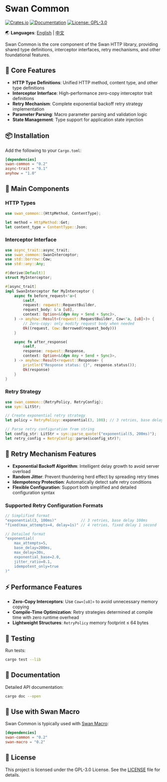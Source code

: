 # Swan Common

[![Crates.io](https://img.shields.io/crates/v/swan-common.svg)](https://crates.io/crates/swan-common)
[![Documentation](https://docs.rs/swan-common/badge.svg)](https://docs.rs/swan-common)
[![License: GPL-3.0](https://img.shields.io/badge/License-GPL--3.0-blue.svg)](https://opensource.org/licenses/GPL-3.0)

🌏 **Languages**: [English](README.md) | [中文](README_CN.md)

Swan Common is the core component of the Swan HTTP library, providing shared type definitions, interceptor interfaces, retry mechanisms, and other foundational features.

## 🌟 Core Features

- **HTTP Type Definitions**: Unified HTTP method, content type, and other type definitions
- **Interceptor Interface**: High-performance zero-copy interceptor trait definitions
- **Retry Mechanism**: Complete exponential backoff retry strategy implementation
- **Parameter Parsing**: Macro parameter parsing and validation logic
- **State Management**: Type support for application state injection

## 📦 Installation

Add the following to your `Cargo.toml`:

```toml
[dependencies]
swan-common = "0.2"
async-trait = "0.1"
anyhow = "1.0"
```

## 🔧 Main Components

### HTTP Types

```rust
use swan_common::{HttpMethod, ContentType};

let method = HttpMethod::Get;
let content_type = ContentType::Json;
```

### Interceptor Interface

```rust
use async_trait::async_trait;
use swan_common::SwanInterceptor;
use std::borrow::Cow;
use std::any::Any;

#[derive(Default)]
struct MyInterceptor;

#[async_trait]
impl SwanInterceptor for MyInterceptor {
    async fn before_request<'a>(
        &self,
        request: reqwest::RequestBuilder,
        request_body: &'a [u8],
        context: Option<&(dyn Any + Send + Sync)>,
    ) -> anyhow::Result<(reqwest::RequestBuilder, Cow<'a, [u8]>)> {
        // Zero-copy: only modify request body when needed
        Ok((request, Cow::Borrowed(request_body)))
    }

    async fn after_response(
        &self,
        response: reqwest::Response,
        context: Option<&(dyn Any + Send + Sync)>,
    ) -> anyhow::Result<reqwest::Response> {
        println!("Response status: {}", response.status());
        Ok(response)
    }
}
```

### Retry Strategy

```rust
use swan_common::{RetryPolicy, RetryConfig};
use syn::LitStr;

// Create exponential retry strategy
let policy = RetryPolicy::exponential(3, 100); // 3 retries, base delay 100ms

// Parse retry configuration from string
let config_str: LitStr = syn::parse_quote!("exponential(5, 200ms)");
let retry_config = RetryConfig::parse(&config_str)?;
```

## 🔄 Retry Mechanism Features

- **Exponential Backoff Algorithm**: Intelligent delay growth to avoid server overload
- **Random Jitter**: Prevent thundering herd effect by spreading retry times  
- **Idempotency Protection**: Automatically detect safe retry conditions
- **Flexible Configuration**: Support both simplified and detailed configuration syntax

### Supported Retry Configuration Formats

```rust
// Simplified format
"exponential(3, 100ms)"           // 3 retries, base delay 100ms
"fixed(max_attempts=4, delay=1s)" // 4 retries, fixed delay 1 second

// Detailed format
"exponential(
    max_attempts=5,
    base_delay=200ms,
    max_delay=30s,
    exponential_base=2.0,
    jitter_ratio=0.1,
    idempotent_only=true
)"
```

## ⚡ Performance Features

- **Zero-Copy Interceptors**: Use `Cow<[u8]>` to avoid unnecessary memory copying
- **Compile-Time Optimization**: Retry strategies determined at compile time with zero runtime overhead
- **Lightweight Structures**: `RetryPolicy` memory footprint ≤ 64 bytes

## 🧪 Testing

Run tests:

```bash
cargo test --lib
```

## 📖 Documentation

Detailed API documentation:

```bash
cargo doc --open
```

## 🤝 Use with Swan Macro

Swan Common is typically used with [Swan Macro](https://crates.io/crates/swan-macro):

```toml
[dependencies]
swan-common = "0.2"
swan-macro = "0.2"
```

## 📄 License

This project is licensed under the GPL-3.0 License. See the [LICENSE](../LICENSE) file for details.